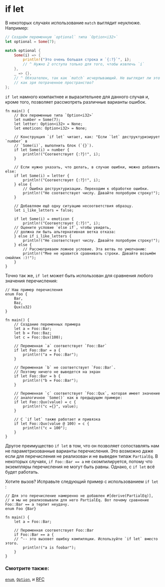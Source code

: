 # if let

В некоторых случаях использование `match` выглядит неуклюже. Например:

```rust
// Создаём переменную `optional` типа `Option<i32>`
let optional = Some(7);

match optional {
    Some(i) => {
        println!("Это очень большая строка и `{:?}`", i);
        // ^ Нужно 2 отступа только для того, чтобы извлечь `i`
    },
    _ => {},
    // ^ Обязателен, так как `match` исчерпывающий. Не выглядит ли это
    // как зря потраченное пространство?
};

```

`if let` намного компактнее и выразительнее для данного случая и, кроме того, позволяет рассмотреть различные варианты ошибок.

```rust,editable
fn main() {
    // Все переменные типа `Option<i32>`
    let number = Some(7);
    let letter: Option<i32> = None;
    let emoticon: Option<i32> = None;

    // Конструкция `if let` читает, как: "Если `let` деструктуризирует `number` в
    // `Some(i)`, выполнить блок (`{}`).
    if let Some(i) = number {
        println!("Соответствует {:?}!", i);
    }

    // Если нужно указать, что делать, в случае ошибки, можно добавить else:
    if let Some(i) = letter {
        println!("Соответствует {:?}!", i);
    } else {
        // Ошибка деструктуризации. Переходим к обработке ошибки.
        println!("Не соответствует числу. Давайте попробуем строку!");
    }

    // Добавляем ещё одну ситуацию несоответствия образцу.
    let i_like_letters = false;

    if let Some(i) = emoticon {
        println!("Соответствует {:?}!", i);
    // Оцените условие `else if`, чтобы увидеть,
    // должна ли быть альтернативная ветка отказа:
    } else if i_like_letters {
        println!("Не соответствует числу. Давайте попробуем строку!");
    } else {
        // Рассматриваем ложное условие. Эта ветвь по умолчанию:
        println!("Мне не нравится сравнивать строки. Давайте возьмём смайлик :)!");
    }
}
```

Точно так же, `if let` может быть использован для сравнения любого значения перечисления:

```rust,editable
// Наш пример перечисления
enum Foo {
    Bar,
    Baz,
    Qux(u32)
}

fn main() {
    // Создание переменных примера
    let a = Foo::Bar;
    let b = Foo::Baz;
    let c = Foo::Qux(100);
    
    // Переменная `a` соответствует `Foo::Bar`
    if let Foo::Bar = a {
        println!("a = Foo::Bar");
    }
    
    // Переменная `b` не соответствует `Foo::Bar`.
    // Поэтому ничего не выведется на экран
    if let Foo::Bar = b {
        println!("b = Foo::Bar");
    }
    
    // Переменная `c` соответствует `Foo::Qux`, которая имеет значение
    // аналогичное `Some()` как в предыдущем примере:
    if let Foo::Qux(value) = c {
        println!("c ={}", value);
    }

    // С `if let` также работает и привязка
    if let Foo::Qux(value @ 100) = c {
        println!("c = 100");
    }
}
```

Другое преимущество `if let` в том, что он позволяет сопоставлять нам не параметризованные варианты перечисления. Это возможно даже если для перечисления не реализован и не выведен типаж `PartialEq`. В некоторых случаях, `if Foo::Bar == a` не скомпилируется, потому что экземпляры перечисления не могут быть равны. Однако, с `if let` всё будет работать.

Хотите вызов? Исправьте следующий пример с использованием `if let `:

```rust,editable,ignore,mdbook-runnable
// Для это перечисление намеренно не добавлен #[derive(PartialEq)],
// и мы не реализовывали для него PartialEq. Вот почему сравнение Foo::Bar == a терпит неудачу.
enum Foo {Bar}

fn main() {
    let a = Foo::Bar;

    // Переменная соответствует Foo::Bar
    if Foo::Bar == a {
    // ^-- это вызовет ошибку компиляции. Используйте `if let` вместо этого.
        println!("a is foobar");
    }
}
```

### Смотрите также:

[`enum`], [`Option`], и [RFC]


[`enum`]: ../custom_types/enum.md
[RFC]: https://github.com/rust-lang/rfcs/pull/160
[`Option`]: ../std/option.md